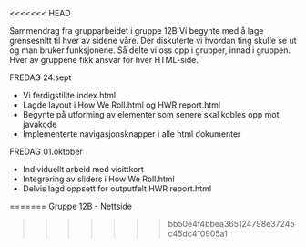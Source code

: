 <<<<<<< HEAD

Sammendrag fra grupparbeidet i gruppe 12B
Vi begynte med å lage grensesnitt til hver av sidene våre. 
Der diskuterte vi hvordan ting skulle se ut og man bruker funksjonene.
Så delte vi oss opp i grupper, innad i gruppen.
Hver av gruppene fikk ansvar for hver HTML-side. 

FREDAG 24.sept
- Vi ferdigstillte index.html
- Lagde layout i How We Roll.html og HWR report.html
- Begynte på utforming av elementer som senere skal kobles
opp mot javakode
- Implementerte navigasjonsknapper i alle html dokumenter

FREDAG 01.oktober
- Individuellt arbeid med visittkort
- Integrering av sliders i How We Roll.html 
- Delvis lagd oppsett for outputfelt HWR report.html



=======
Gruppe 12B - Nettside 
>>>>>>> bb50e4f4bbea365124798e37245c45dc410905a1
